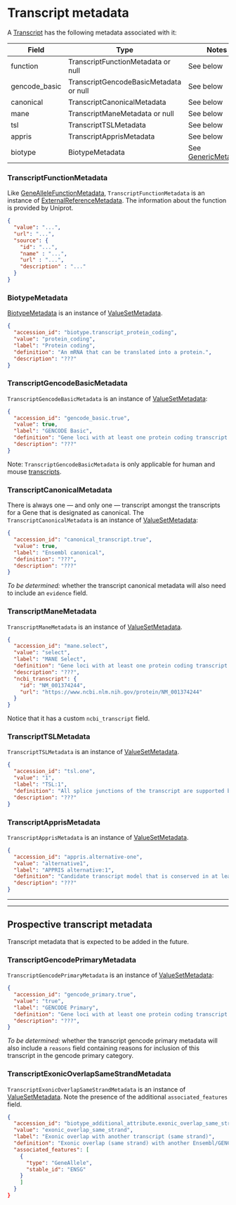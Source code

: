 # Transcript metadata

A [Transcript](./transcript.md) has the following metadata associated with it:

| Field          | Type                                    | Notes                                        |
|----------------|-----------------------------------------|----------------------------------------------|
| function       | TranscriptFunctionMetadata or null      | See below                                    |
| gencode_basic  | TranscriptGencodeBasicMetadata or null  | See below                                    |
| canonical      | TranscriptCanonicalMetadata             | See below                                    |
| mane           | TranscriptManeMetadata or null          | See below                                    |
| tsl            | TranscriptTSLMetadata                   | See below                                    |
| appris         | TranscriptApprisMetadata                | See below                                    |
| biotype        | BiotypeMetadata                         | See [GenericMetadata](./generic_metadata.md) |

### TranscriptFunctionMetadata
Like [GeneAlleleFunctionMetadata](./gene_allele_metadata.md), `TranscriptFunctionMetadata` is an instance of [ExternalReferenceMetadata](./metadata.md). The information about the function is provided by Uniprot.


```json
{
  "value": "...",
  "url": "...",
  "source": {
    "id": "...",
    "name" : "...",
    "url" : "...",
    "description" : "..."
  }
}
```

### BiotypeMetadata
[BiotypeMetadata](./generic_metadata.md) is an instance of [ValueSetMetadata](./metadata.md).

```json
{
  "accession_id": "biotype.transcript_protein_coding",
  "value": "protein_coding",
  "label": "Protein coding",
  "definition": "An mRNA that can be translated into a protein.",
  "description": "???"
}
```

### TranscriptGencodeBasicMetadata
`TranscriptGencodeBasicMetadata` is an instance of [ValueSetMetadata](./metadata.md):


```json
{
  "accession_id": "gencode_basic.true",
  "value": true,
  "label": "GENCODE Basic",
  "definition": "Gene loci with at least one protein coding transcript.",
  "description": "???"
}
```

Note: `TranscriptGencodeBasicMetadata` is only applicable for human and mouse [transcripts](./transcript.md).

### TranscriptCanonicalMetadata
There is always one — and only one — transcript amongst the transcripts for a Gene that is designated as canonical. The `TranscriptCanonicalMetadata` is an instance of [ValueSetMetadata](./metadata.md):


```json
{
  "accession_id": "canonical_transcript.true",
  "value": true,
  "label": "Ensembl canonical",
  "definition": "???",
  "description": "???"
}
```

_To be determined:_ whether the transcript canonical metadata will also need to include an `evidence` field.

### TranscriptManeMetadata
`TranscriptManeMetadata` is an instance of [ValueSetMetadata](./metadata.md).

```json
{
  "accession_id": "mane.select",
  "value": "select",
  "label": "MANE Select",
  "definition": "Gene loci with at least one protein coding transcript.",
  "description": "???",
  "ncbi_transcript": {
    "id": "NM_001374244",
    "url": "https://www.ncbi.nlm.nih.gov/protein/NM_001374244"
  }
}

```

Notice that it has a custom `ncbi_transcript` field.

### TranscriptTSLMetadata
`TranscriptTSLMetadata` is an instance of [ValueSetMetadata](./metadata.md).

```json
{
  "accession_id": "tsl.one",
  "value": "1",
  "label": "TSL:1",
  "definition": "All splice junctions of the transcript are supported by at least one non-suspect mRNA.",
  "description": "???"
}

```

### TranscriptApprisMetadata
`TranscriptApprisMetadata` is an instance of [ValueSetMetadata](./metadata.md).

```json
{
  "accession_id": "appris.alternative-one",
  "value": "alternative1",
  "label": "APPRIS alternative:1",
  "definition": "Candidate transcript model that is conserved in at least three tested species.",
  "description": "???"
}

 ```

---
---


## Prospective transcript metadata
Transcript metadata that is expected to be added in the future.

### TranscriptGencodePrimaryMetadata
`TranscriptGencodePrimaryMetadata` is an instance of [ValueSetMetadata](./metadata.md):


```json
{
  "accession_id": "gencode_primary.true",
  "value": "true",
  "label": "GENCODE Primary",
  "definition": "Gene loci with at least one protein coding transcript.",
  "description": "???",
}
```

_To be determined:_  whether the transcript gencode primary metadata will also include a `reasons` field containing reasons for inclusion of this transcript in the gencode primary category.

### TranscriptExonicOverlapSameStrandMetadata
`TranscriptExonicOverlapSameStrandMetadata` is an instance of [ValueSetMetadata](./metadata.md). Note the presence of the additional `associated_features` field.

```json
{
  "accession_id": "biotype_additional_attribute.exonic_overlap_same_strand",
  "value": "exonic_overlap_same_strand",
  "label": "Exonic overlap with another transcript (same strand)",
  "definition": "Exonic overlap (same strand) with another Ensembl/GENCODE transcript",
  "associated_features": [
    {
      "type": "GeneAllele",
      "stable_id": "ENSG"
    }
    ]
  }
}

```
